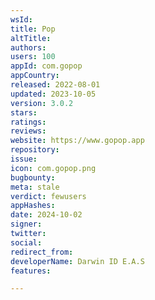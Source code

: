 ```yaml
---
wsId: 
title: Pop
altTitle: 
authors: 
users: 100
appId: com.gopop
appCountry: 
released: 2022-08-01
updated: 2023-10-05
version: 3.0.2
stars: 
ratings: 
reviews: 
website: https://www.gopop.app
repository: 
issue: 
icon: com.gopop.png
bugbounty: 
meta: stale
verdict: fewusers
appHashes: 
date: 2024-10-02
signer: 
twitter: 
social: 
redirect_from: 
developerName: Darwin ID E.A.S
features: 

---
```


